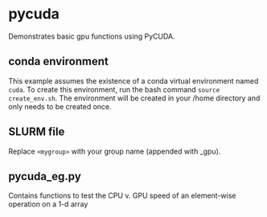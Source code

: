 # pycuda
Demonstrates basic gpu functions using PyCUDA.

## conda environment
This example assumes the existence of a conda virtual environment named
`cuda`. To create this environment, run the bash command `source create_env.sh`. The environment will be created in your /home directory and only
needs to be created once.

## SLURM file
Replace `<mygroup>` with your group name (appended with _gpu).

## pycuda\_eg.py
Contains functions to test the CPU v. GPU speed of 
an element-wise operation on a 1-d array 
